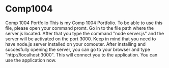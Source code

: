 # Comp1004
Comp 1004 Portfolio This is my Comp 1004 Portfolio. To be able to use this file, please open your command promt. Go in to the file path where the server.js located. After that you type the command "node server.js" and the server will be activated on the port 3000. Keep in mind that you need to have node.js server installed on your comouter. After installing and succesfully opening the server, you can go to your browser and type "http://localhost:3000". This will connect you to the application. You can use the application now.
